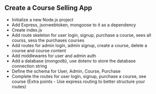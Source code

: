 ##  Create a Course Selling App


- Initialize a new Node.js project
- Add Express, jsonwebtoken, mongoose to it as a dependency
- Create index.js
- Add route skeleton for user login, signup, purchase a course, sees all courss, sess the purchases courses
- Add routes for admin login, admin signup, create a course, delete a course and course content
- Add middlewares for user and admin auth
- Add a database (mongodb), use dotenv to store the database connection string
- Define the schema for User, Admin, Course, Purchase
- Complete the routes for user login, signup, purchase a course, see course (Extra points - Use express routing to better structure your routes)
